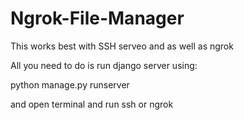 # Ngrok-File-Manager
This works best with SSH serveo and as well as ngrok

All you need to do is run django server using:

python manage.py runserver

and open terminal and run ssh or ngrok

